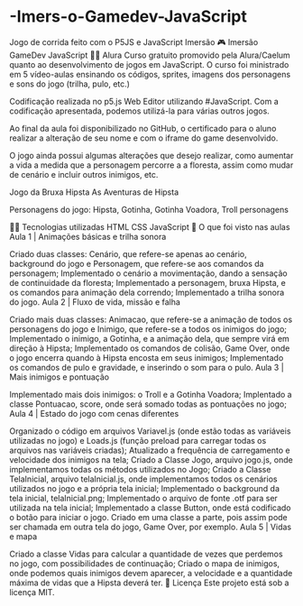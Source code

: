# -Imers-o-Gamedev-JavaScript
Jogo de corrida feito com o P5JS e JavaScript
Imersão
🎮 Imersão GameDev JavaScript 🧙‍♀️
Alura
Curso gratuito promovido pela Alura/Caelum quanto ao desenvolvimento de jogos em JavaScript. O curso foi ministrado em 5 vídeo-aulas ensinando os códigos, sprites, imagens dos personagens e sons do jogo (trilha, pulo, etc.)

Codificação realizada no p5.js Web Editor utilizando #JavaScript. Com a codificação apresentada, podemos utilizá-la para várias outros jogos.

Ao final da aula foi disponibilizado no GitHub, o certificado para o aluno realizar a alteração de seu nome e com o iframe do game desenvolvido.

O jogo ainda possui algumas alterações que desejo realizar, como aumentar a vida a medida que a personagem percorre a a floresta, assim como mudar de cenário e incluir outros inimigos, etc.

Jogo da Bruxa Hipsta
As Aventuras de Hipsta

Personagens do jogo: Hipsta, Gotinha, Gotinha Voadora, Troll
personagens

👨‍💻 Tecnologias utilizadas
HTML
CSS
JavaScript
🚀 O que foi visto nas aulas
Aula 1 | Animações básicas e trilha sonora

Criado duas classes: Cenário, que refere-se apenas ao cenário, background do jogo e Personagem, que refere-se aos comandos da personagem;
Implementado o cenário a movimentação, dando a sensação de continuidade da floresta;
Implementado a personagem, bruxa Hipsta, e os comandos para animação dela correndo;
Implementado a trilha sonora do jogo.
Aula 2 | Fluxo de vida, missão e falha

Criado mais duas classes: Animacao, que refere-se a animação de todos os personagens do jogo e Inimigo, que refere-se a todos os inimigos do jogo;
Implementado o inimigo, a Gotinha, e a animação dela, que sempre virá em direção à Hipsta;
Implementado os comandos de colisão, Game Over, onde o jogo encerra quando à Hipsta encosta em seus inimigos;
Implementado os comandos de pulo e gravidade, e inserindo o som para o pulo.
Aula 3 | Mais inimigos e pontuação

Implementado mais dois inimigos: o Troll e a Gotinha Voadora;
Implentado a classe Pontuacao, score, onde será somado todas as pontuações no jogo;
Aula 4 | Estado do jogo com cenas diferentes

Organizado o código em arquivos Variavel.js (onde estão todas as variáveis utilizadas no jogo) e Loads.js (função preload para carregar todas os arquivos nas variáveis criadas);
Atualizado a frequência de carregamento e velocidade dos inimigos na tela;
Criado a Classe Jogo, arquivo jogo.js, onde implementamos todas os métodos utilizados no Jogo;
Criado a Classe TelaInicial, arquivo telaInicial.js, onde implementamos todos os cenários utilizados no jogo e a própria tela inicial;
Implementado o background da tela inicial, telaInicial.png;
Implementado o arquivo de fonte .otf para ser utilizada na tela inicial;
Implementado a classe Button, onde está codificado o botão para iniciar o jogo. Criado em uma classe a parte, pois assim pode ser chamada em outra tela do jogo, Game Over, por exemplo.
Aula 5 | Vidas e mapa

Criado a classe Vidas para calcular a quantidade de vezes que perdemos no jogo, com possibilidades de continuação;
Criado o mapa de inimigos, onde podemos quais inimigos devem aparecer, a velocidade e a quantidade máxima de vidas que a Hipsta deverá ter.
📝 Licença
Este projeto está sob a licença MIT.
